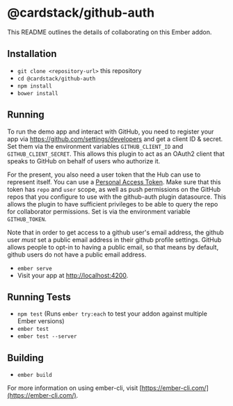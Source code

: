 # @cardstack/github-auth

This README outlines the details of collaborating on this Ember addon.

## Installation

* `git clone <repository-url>` this repository
* `cd @cardstack/github-auth`
* `npm install`
* `bower install`

## Running

To run the demo app and interact with GitHub, you need to register your app via https://github.com/settings/developers and get a client ID & secret. Set them via the environment variables `GITHUB_CLIENT_ID` and `GITHUB_CLIENT_SECRET`. This allows this plugin to act as an OAuth2 client that speaks to GitHub on behalf of users who authorize it.

For the present, you also need a user token that the Hub can use to represent itself. You can use a [Personal Access Token](https://github.com/settings/tokens). Make sure that this token has `repo` and `user` scope, as well as push permissions on the GitHub repos that you configure to use with the github-auth plugin datasource. This allows the plugin to have sufficient privileges to be able to query the repo for collaborator permissions. Set is via the environment variable `GITHUB_TOKEN`.

Note that in order to get access to a github user's email address, the github user *must* set a public email address in their github profile settings. GitHub allows people to opt-in to having a public email, so that means by default, github users do not have a public email address.

* `ember serve`
* Visit your app at [http://localhost:4200](http://localhost:4200).

## Running Tests

* `npm test` (Runs `ember try:each` to test your addon against multiple Ember versions)
* `ember test`
* `ember test --server`

## Building

* `ember build`

For more information on using ember-cli, visit [https://ember-cli.com/](https://ember-cli.com/).

